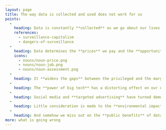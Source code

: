 ```yaml
---
layout: page
title: The way data is collected and used does not work for us
points:
  -
    heading: Data is constantly **collected** as we go about our lives and work.
    references:
      - surveillance-capitalism
      - dangers-of-surveillance
  -
    heading: Data determines the **prices** we pay and the **opportunities** we are presented with as well as the **decisions** that are made about us.
    icons:
      - nouns/noun-price.png
      - nouns/noun-job.png
      - nouns/noun-assessment.png
  -
    heading: It **widens the gaps** between the privileged and the marginalised.
  -
    heading: The **power of big tech** has a distorting effect on our economies.
  -
    heading: Social media and **targeted advertising** have turned democratic elections into digital battlegrounds.
  -
    heading: Little consideration is made to the **environmental impact** of data.
  -
    heading: And somehow we miss out on the **public benefits** of data at the same time.
more: what is going wrong
---
```

